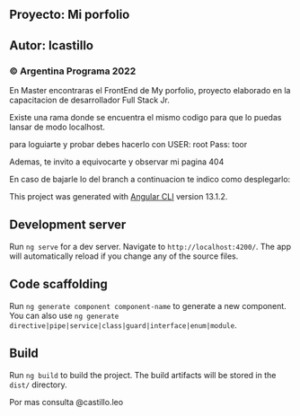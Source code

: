 ## Proyecto: Mi porfolio
## Autor: lcastillo
### © Argentina Programa 2022

En Master encontraras el FrontEnd  de My porfolio, proyecto elaborado en la capacitacion de desarrollador Full Stack Jr.

Existe una rama donde se encuentra el mismo codigo para que lo puedas lansar de modo localhost.

para loguiarte y probar debes hacerlo con USER: root   Pass: toor

Ademas, te invito a equivocarte y observar mi pagina 404

En caso de bajarle  lo del branch a continuacion te indico como desplegarlo:

This project was generated with [Angular CLI](https://github.com/angular/angular-cli) version 13.1.2.

## Development server

Run `ng serve` for a dev server. Navigate to `http://localhost:4200/`. The app will automatically reload if you change any of the source files.

## Code scaffolding

Run `ng generate component component-name` to generate a new component. You can also use `ng generate directive|pipe|service|class|guard|interface|enum|module`.

## Build

Run `ng build` to build the project. The build artifacts will be stored in the `dist/` directory.

Por mas consulta @castillo.leo